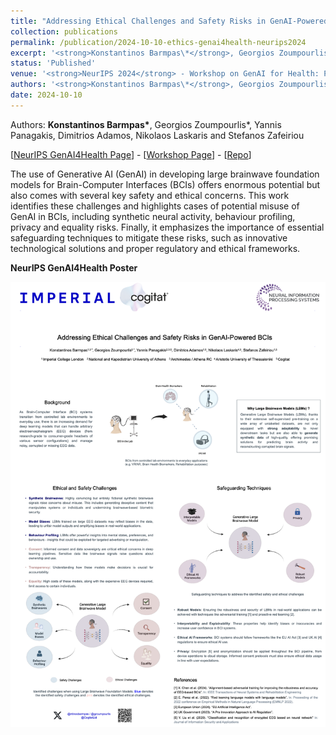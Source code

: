 ```yaml
---
title: "Addressing Ethical Challenges and Safety Risks in GenAI-Powered Brain-Computer Interfaces"
collection: publications
permalink: /publication/2024-10-10-ethics-genai4health-neurips2024
excerpt: '<strong>Konstantinos Barmpas\*</strong>, Georgios Zoumpourlis\*, Yannis Panagakis, Dimitrios Adamos, Nikolaos Laskaris and Stefanos Zafeiriou - [[Paper](https://openreview.net/pdf?id=N8CIlpniXs)] [[Poster](https://www.barmpas.com/publication/2024-10-10-ethics-genai4health-neurips2024)] '
status: 'Published'
venue: '<strong>NeurIPS 2024</strong> - Workshop on GenAI for Health: Potential, Trust and Policy Compliance (GenAI4Health)' 
authors: '<strong>Konstantinos Barmpas\*</strong>, Georgios Zoumpourlis\*, Yannis Panagakis, Dimitrios Adamos, Nikolaos Laskaris and Stefanos Zafeiriou'
date: 2024-10-10
---
```


Authors: <strong>Konstantinos Barmpas\*</strong>, Georgios Zoumpourlis\*, Yannis Panagakis, Dimitrios Adamos, Nikolaos Laskaris and Stefanos Zafeiriou

[[NeurIPS GenAI4Health Page](https://neurips.cc/virtual/2024/workshop/84723)] - [[Workshop Page](https://genai4health.github.io)] - [[Repo](https://github.com/KonstantinosBarmpas/GenAI4Health-BCIs-Safety)]

The use of Generative AI (GenAI) in developing large brainwave foundation models for Brain-Computer Interfaces (BCIs) offers enormous potential but also comes with several key safety and ethical concerns. This work identifies these challenges and highlights cases of potential misuse of GenAI in BCIs, including synthetic neural activity, behaviour profiling, privacy and equality risks. Finally, it emphasizes the importance of essential safeguarding techniques to mitigate these risks, such as innovative technological solutions and proper regulatory and ethical frameworks.

**NeurIPS GenAI4Health Poster**

![](../images/pub_neurips2024/genaihealth_2024_poster.png)

